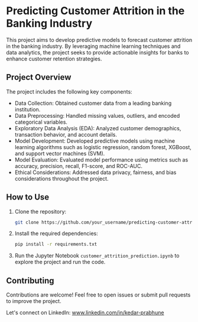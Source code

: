 # Predicting Customer Attrition in the Banking Industry

This project aims to develop predictive models to forecast customer attrition in the banking industry. By leveraging machine learning techniques and data analytics, the project seeks to provide actionable insights for banks to enhance customer retention strategies.


## Project Overview
The project includes the following key components:
- Data Collection: Obtained customer data from a leading banking institution.
- Data Preprocessing: Handled missing values, outliers, and encoded categorical variables.
- Exploratory Data Analysis (EDA): Analyzed customer demographics, transaction behavior, and account details.
- Model Development: Developed predictive models using machine learning algorithms such as logistic regression, random forest, XGBoost, and support vector machines (SVM).
- Model Evaluation: Evaluated model performance using metrics such as accuracy, precision, recall, F1-score, and ROC-AUC.
- Ethical Considerations: Addressed data privacy, fairness, and bias considerations throughout the project.

## How to Use
1. Clone the repository:
   ```bash
   git clone https://github.com/your_username/predicting-customer-attrition.git
   ```
   
2. Install the required dependencies:
   ```bash
   pip install -r requirements.txt
   ```

3. Run the Jupyter Notebook `customer_attrition_prediction.ipynb` to explore the project and run the code.

## Contributing
Contributions are welcome! Feel free to open issues or submit pull requests to improve the project.

Let's connect on LinkedIn: www.linkedin.com/in/kedar-prabhune
